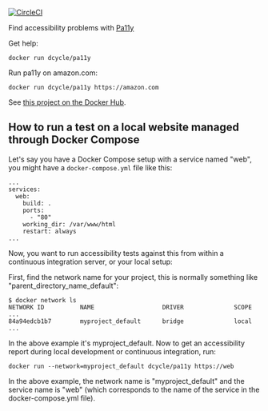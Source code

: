 [![CircleCI](https://circleci.com/gh/dcycle/docker-pa11y.svg?style=svg)](https://circleci.com/gh/dcycle/docker-pa11y)

Find accessibility problems with [Pa11y](https://github.com/pa11y/pa11y)

Get help:

    docker run dcycle/pa11y

Run pa11y on amazon.com:

    docker run dcycle/pa11y https://amazon.com

See [this project on the Docker Hub](https://hub.docker.com/r/dcycle/pa11y/).

How to run a test on a local website managed through Docker Compose 
-----

Let's say you have a Docker Compose setup with a service named "web", you might have a `docker-compose.yml` file like this:

    ...
    services:
      web:
        build: .
        ports:
          - "80"
        working_dir: /var/www/html
        restart: always
    ...

Now, you want to run accessibility tests against this from within a continuous integration server, or your local setup:

First, find the network name for your project, this is normally something like "parent_directory_name_default":

    $ docker network ls
    NETWORK ID          NAME                   DRIVER              SCOPE
    ...
    84a94edcb1b7        myproject_default      bridge              local
    ...

In the above example it's myproject_default. Now to get an accessibility report during local development or continuous integration, run:

    docker run --network=myproject_default dcycle/pa11y https://web
    
In the above example, the network name is "myproject_default" and the service name is "web" (which corresponds to the name of the service in the docker-compose.yml file).

